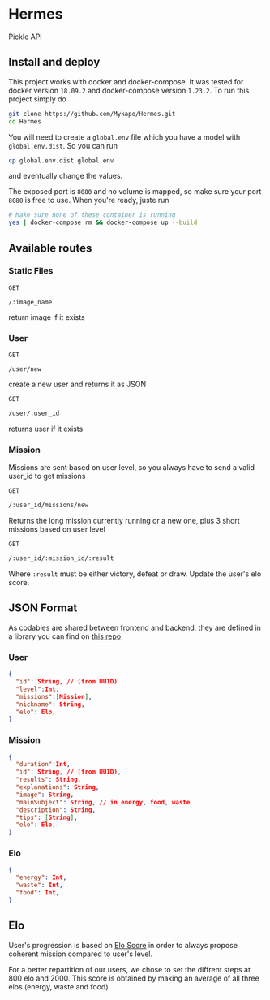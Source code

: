 # Hermes

Pickle API

## Install and deploy

This project works with docker and docker-compose. It was tested for docker version `18.09.2` and docker-compose version `1.23.2`. To run this project simply do

```bash
git clone https://github.com/Mykapo/Hermes.git
cd Hermes
```

You will need to create a `global.env` file which you have a model with `global.env.dist`. So you can run
```bash
cp global.env.dist global.env
```

and eventually change the values.


The exposed port is `8080` and no volume is mapped, so make sure your port `8080` is free to use. When you're ready, juste run 
```bash
# Make sure none of these container is running
yes | docker-compose rm && docker-compose up --build
```

## Available routes

### Static Files
`GET`
```
/:image_name
```

return image if it exists

### User

`GET`
```
/user/new
```

create a new user and returns it as JSON

`GET`
```bash
/user/:user_id
```

returns user if it exists

### Mission

Missions are sent based on user level, so you always have to send a valid user_id to get missions

`GET`
```bash
/:user_id/missions/new
``` 

Returns the long mission currently running or a new one, plus 3 short missions based on user level

`GET`
```bash
/:user_id/:mission_id/:result
```

Where `:result` must be either victory, defeat or draw. Update the user's elo score.

## JSON Format

As codables are shared between frontend and backend, they are defined in a library you can find on [this repo](https://github.com/Mykapo/GaiaCodables)

### User
```json
{
  "id": String, // (from UUID)
  "level":Int,
  "missions":[Mission],
  "nickname": String,
  "elo": Elo,
}
```

### Mission
```json
{
  "duration":Int,
  "id": String, // (from UUID),
  "results": String,
  "explanations": String,
  "image": String,
  "mainSubject": String, // in energy, food, waste
  "description": String,
  "tips": [String],
  "elo": Elo,
}
```

### Elo
```json
{
  "energy": Int,
  "waste": Int,
  "food": Int,
}
```

## Elo

User's progression is based on [Elo Score](https://en.wikipedia.org/wiki/Elo_rating_system) in order to always propose coherent mission compared to user's level.

For a better repartition of our users, we chose to set the diffrent steps at 800 elo and 2000. This score is obtained by making an average of all three elos (energy, waste and food).
